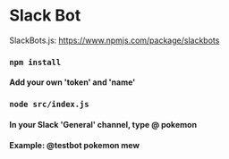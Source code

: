 # Slack Bot  
SlackBots.js: https://www.npmjs.com/package/slackbots  
  
### `npm install`  
#### Add your own 'token' and 'name'  
### `node src/index.js`  
#### In your Slack 'General' channel, type @<your-bot-name> pokemon <pokemon-name>  
#### Example: @testbot pokemon mew  
